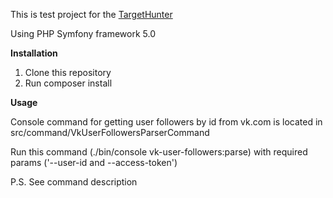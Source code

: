 This is test project for the <a href="https://vk.com/targethunter"> TargetHunter </a>

Using PHP Symfony framework 5.0

**Installation**

1. Clone this repository 
2. Run composer install

**Usage**

Console command for getting user followers by id from vk.com is located in src/command/VkUserFollowersParserCommand

Run this command (./bin/console vk-user-followers:parse) with required params ('--user-id and --access-token') 

P.S. See command description

